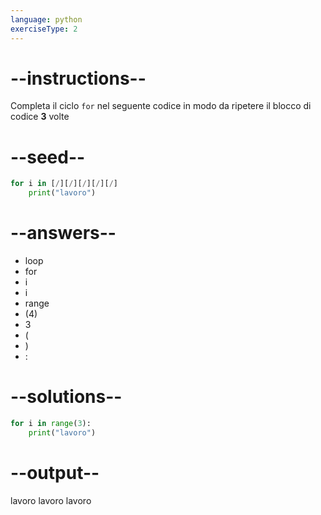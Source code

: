 ```yaml
---
language: python
exerciseType: 2
---
```


# --instructions--

Completa il ciclo `for` nel seguente codice in modo da ripetere il blocco di codice **3** volte

# --seed--

```python
for i in [/][/][/][/][/]
    print("lavoro")
```

# --answers--

- loop
- for 
- i
- i
- range
- (4)
- 3
- (
- )
- :

# --solutions--

```python
for i in range(3):
    print("lavoro")
```

# --output--

lavoro
lavoro
lavoro
